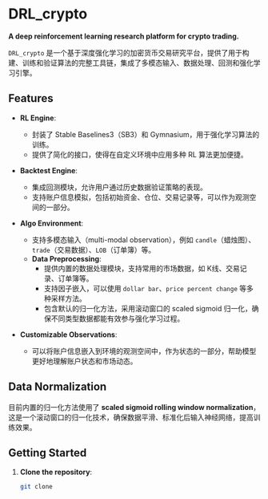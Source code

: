 # DRL_crypto

**A deep reinforcement learning research platform for crypto trading.**

`DRL_crypto` 是一个基于深度强化学习的加密货币交易研究平台，提供了用于构建、训练和验证算法的完整工具链，集成了多模态输入、数据处理、回测和强化学习引擎。

## Features

- **RL Engine**:
  - 封装了 Stable Baselines3（SB3）和 Gymnasium，用于强化学习算法的训练。
  - 提供了简化的接口，使得在自定义环境中应用多种 RL 算法更加便捷。

- **Backtest Engine**:
  - 集成回测模块，允许用户通过历史数据验证策略的表现。
  - 支持账户信息模拟，包括初始资金、仓位、交易记录等，可以作为观测空间的一部分。

- **Algo Environment**:
  - 支持多模态输入（multi-modal observation），例如 `candle`（蜡烛图）、`trade`（交易数据）、`LOB`（订单簿）等。
  - **Data Preprocessing**:
    - 提供内置的数据处理模块，支持常用的市场数据，如 K线、交易记录、订单簿等。
    - 支持因子嵌入，可以使用 `dollar bar`、`price percent change` 等多种采样方法。
    - 包含默认的归一化方法，采用滚动窗口的 scaled sigmoid 归一化，确保不同类型数据都能有效参与强化学习过程。

- **Customizable Observations**:
  - 可以将账户信息嵌入到环境的观测空间中，作为状态的一部分，帮助模型更好地理解账户状态和市场动态。

## Data Normalization

目前内置的归一化方法使用了 **scaled sigmoid rolling window normalization**，这是一个滚动窗口的归一化技术，确保数据平滑、标准化后输入神经网络，提高训练效果。

## Getting Started

1. **Clone the repository**:
   ```bash
   git clone 
